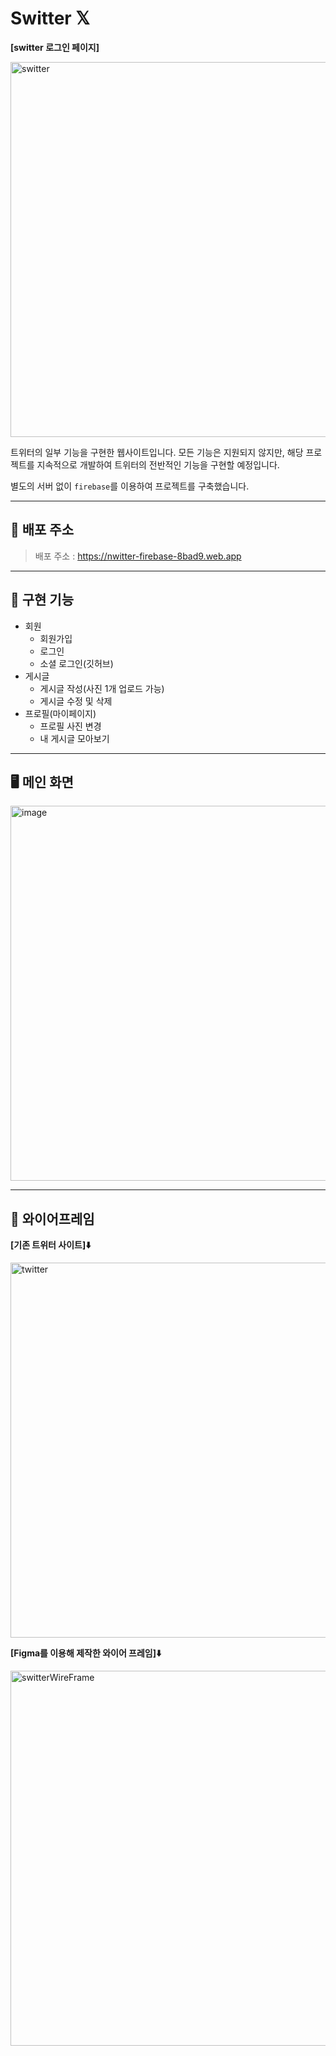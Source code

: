# Switter 𝕏

**[switter 로그인 페이지]**

<img width="600" alt="switter" src="https://github.com/Largopie/switter/assets/106071687/7baea828-8e6c-45db-8ad3-52c4c757f915">

트위터의 일부 기능을 구현한 웹사이트입니다. 모든 기능은 지원되지 않지만, 해당 프로젝트를 지속적으로 개발하여 트위터의 전반적인 기능을 구현할 예정입니다.

별도의 서버 없이 `firebase`를 이용하여 프로젝트를 구축했습니다.

---

## 🔗 배포 주소
> 배포 주소 : https://nwitter-firebase-8bad9.web.app

---

## 📝 구현 기능

- 회원
  - 회원가입
  - 로그인
  - 소셜 로그인(깃허브)
- 게시글
  - 게시글 작성(사진 1개 업로드 가능)
  - 게시글 수정 및 삭제
- 프로필(마이페이지)
  - 프로필 사진 변경
  - 내 게시글 모아보기

---

## 🖥️ 메인 화면
<img width="600" alt="image" src="https://github.com/Largopie/switter/assets/106071687/f255515a-19d8-4049-a712-44ac1db8a82c">

---

## 📜 와이어프레임
**[기존 트위터 사이트]⬇️**

<img width="600" alt="twitter" src="https://github.com/Largopie/switter/assets/106071687/dfb0754c-d7cd-4a47-ba98-2bb1c4b7ecd9" />


**[Figma를 이용해 제작한 와이어 프레임]⬇️**

<img width="600" alt="switterWireFrame" src="https://github.com/Largopie/switter/assets/106071687/46c688c0-f8da-4279-81b6-52c19cfe742e" />
